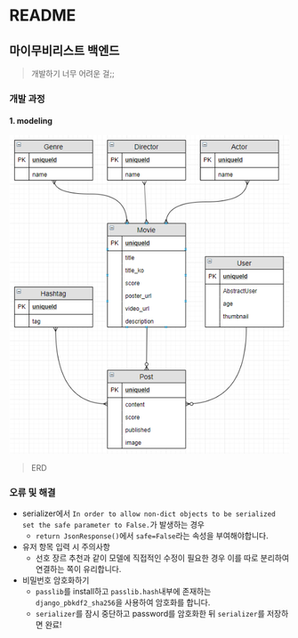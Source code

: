 # README

## 마이무비리스트 백엔드

> 개발하기 너무 어려운 걸;;

### 개발 과정

#### 1. modeling

![image-20191121154302807](README.assets/image-20191121154302807.png)

> ERD

### 오류 및 해결

- serializer에서 `In order to allow non-dict objects to be serialized set the safe parameter to False.`가 발생하는 경우
  - `return JsonResponse()`에서 `safe=False`라는 속성을 부여해야합니다.
- 유저 항목 입력 시 주의사항
  - 선호 장르 추천과 같이 모델에 직접적인 수정이 필요한 경우 이를 따로 분리하여 연결하는 쪽이 유리합니다.
- 비밀번호 암호화하기
  - `passlib`를 install하고 `passlib.hash`내부에 존재하는 `django_pbkdf2_sha256`을 사용하여 암호화를 합니다.
  - `serializer`를 잠시 중단하고 password를 암호화한 뒤 `serializer`를 저장하면 완료!